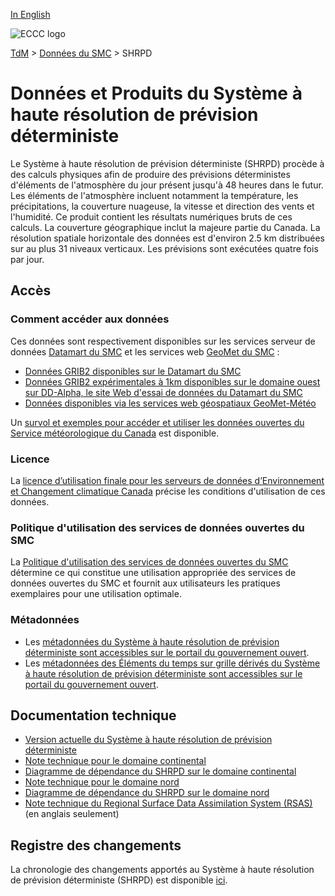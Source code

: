 [In English](readme_hrdps_en.md)

![ECCC logo](../../img_eccc-logo.png)

[TdM](../../readme_fr.md) > [Données du SMC](../readme_fr.md) > SHRPD

# Données et Produits du Système à haute résolution de prévision déterministe

Le Système à haute résolution de prévision déterministe (SHRPD) procède à des calculs physiques afin de produire des prévisions déterministes d'éléments de l'atmosphère du jour présent jusqu'à 48 heures dans le futur. Les éléments de l'atmosphère incluent notamment la température, les précipitations, la couverture nuageuse, la vitesse et direction des vents et l'humidité. Ce produit contient les résultats numériques bruts de ces calculs. La couverture géographique inclut la majeure partie du Canada. La résolution spatiale horizontale des données est d'environ 2.5 km distribuées sur au plus 31 niveaux verticaux. Les prévisions sont exécutées quatre fois par jour.

## Accès

### Comment accéder aux données

Ces données sont respectivement disponibles sur les services serveur de données [Datamart du SMC](../../msc-datamart/readme_fr.md) et les services web [GeoMet du SMC](../../msc-geomet/readme_fr.md) :

* [Données GRIB2 disponibles sur le Datamart du SMC](readme_hrdps-datamart_fr.md) 
* [Données GRIB2 expérimentales à 1km disponibles sur le domaine ouest sur DD-Alpha, le site Web d'essai de données du Datamart du SMC](readme_hrdps-datamart-alpha_fr.md) 
* [Données disponibles via les services web géospatiaux GeoMet-Météo](../../msc-geomet/readme_fr.md)

Un [survol et exemples pour accéder et utiliser les données ouvertes du Service météorologique du Canada](../../usage/readme_fr.md) est disponible.

### Licence

La [licence d’utilisation finale pour les serveurs de données d’Environnement et Changement climatique Canada](../../licence/readme_fr.md) précise les conditions d'utilisation de ces données.

### Politique d'utilisation des services de données ouvertes du SMC

La [Politique d'utilisation des services de données ouvertes du SMC](../../usage-policy/readme_fr.md) détermine ce qui constitue une utilisation appropriée des services de données ouvertes du SMC et fournit aux utilisateurs les pratiques exemplaires pour une utilisation optimale.

### Métadonnées

* Les [métadonnées du Système à haute résolution de prévision déterministe sont accessibles sur le portail du gouvernement ouvert](https://ouvert.canada.ca/data/fr/dataset/5b401fa0-6c29-57f0-b3d5-749f301d829d).
* Les [métadonnées des Éléments du temps sur grille dérivés du Système à haute résolution de prévision déterministe sont accessibles sur le portail du gouvernement ouvert](https://open.canada.ca/data/fr/dataset/9eaf8b65-a734-432e-925c-7fbe8fc65670).

## Documentation technique

* [Version actuelle du Système à haute résolution de prévision déterministe](http://collaboration.cmc.ec.gc.ca/cmc/CMOI/product_guide/docs/tech_specifications/tech_specifications_HRDPS_f.pdf)
* [Note technique pour le domaine continental](https://collaboration.cmc.ec.gc.ca/cmc/cmoi/product_guide/docs/tech_notes/technote_hrdps_f.pdf)
* [Diagramme de dépendance du SHRPD sur le domaine continental](https://collaboration.cmc.ec.gc.ca/cmc/cmos/public_doc/msc-data/nwep-dependency-diagrams/system_HRDPS_fr.svg)
* [Note technique pour le domaine nord](https://collaboration.cmc.ec.gc.ca/cmc/cmoi/product_guide/docs/tech_notes/technote_hrdps-north_f.pdf)
* [Diagramme de dépendance du SHRPD sur le domaine nord](https://collaboration.cmc.ec.gc.ca/cmc/cmos/public_doc/msc-data/nwep-dependency-diagrams/system_HRDPS_fr.svg)
* [Note technique du Regional Surface Data Assimilation System (RSAS)](https://collaboration.cmc.ec.gc.ca/cmc/CMOI/product_guide/docs/tech_notes/technote_hrdps_caldas_e.pdf) (en anglais seulement)

## Registre des changements 

La chronologie des changements apportés au Système à haute résolution de prévision déterministe (SHRPD) est disponible [ici](changelog_hrdps_fr.md).


